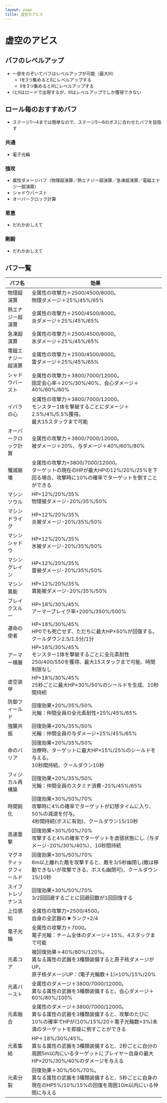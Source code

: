 ```yaml
---
layout: page
title: 虚空のアビス
---
```

# 虚空のアビス

## バフのレベルアップ
* 一部をのぞいてバフはレベルアップが可能（最大Ⅲ）
  * Ⅰを3つ集めるとⅡにレベルアップする
  * Ⅱを3つ集めるとⅢにレベルアップする
* ⅠとⅡはロードで出現するが、Ⅲはレベルアップでしか獲得できない

## ロール毎のおすすめバフ
* ステージ1～4までは簡単なので、ステージ5～6のボスに合わせたバフを目指す
### 共通
* 電子光輪
### 強攻
* 属性ダメージバフ（物理超演算／熱エナジー超演算／急凍超演算／電磁エナジー超演算）
* シャドウバースト
* オーバークロック計算
### 恩恵
* だれかおしえて
### 剛毅
* だれかおしえて

## バフ一覧

| バフ名 | 効果 |
| --- | --- |
| 物理超演算 | 全属性の攻撃力＋2500/4500/8000。<br>物理ダメージ＋25%/45%/65% |
| 熱エナジー超演算 | 全属性の攻撃力＋2500/4500/8000。<br>炎ダメージ＋25%/45%/65% |
| 急凍超演算 | 全属性の攻撃力＋2500/4500/8000。<br>氷ダメージ＋25%/45%/65% |
| 電磁エナジー超演算 | 全属性の攻撃力＋2500/4500/8000。<br>雷ダメージ＋25%/45%/65% |
| シャドウバースト | 全属性の攻撃力＋3800/7000/12000。<br>固定会心率＋20%/30%/40%、会心ダメージ＋40%/60%/80% |
| イバラの心 | 全属性の攻撃力＋3800/7000/12000。<br>モンスター1体を撃破するごとにダメージ＋2.5%/4%/5.5%獲得。<br>最大15スタックまで可能 |
| オーバークロック計算 | 全属性の攻撃力＋3800/7000/12000。<br>被ダメージ＋20%、与ダメージ＋40%/60%/80% |
| 殲滅崩壊 | 全属性の攻撃力+3800/7000/12000。<br>ターゲットの現在のHPが最大HPの12%/20%/25%を下回る場合、攻撃時に10%の確率でターゲットを倒すことができる |
| マシンソウル | HP+12%/20%/35%<br>物理被ダメージ-20%/35%/50% |
| マシンドライグ | HP+12%/20%/35%<br>炎被ダメージ-20%/35%/50% |
| マシンシャドウ | HP+12%/20%/35%<br>氷被ダメージ-20%/35%/50% |
| マシングレイン | HP+12%/20%/35%<br>雷被ダメージ-20%/35%/50% |
| マシン異能 | HP+12%/20%/35%<br>異能被ダメージ-20%/35%/50% |
| ブレイクスルー | HP+18%/30%/45%<br>アーマーブレイク率+200%/350%/500% |
| 運命の使者 | HP+18%/30%/45%<br>HP0でも死亡せず、ただちに最大HP×50%が回復する。クールダウン2.5/1.5分/1分 |
| アーマー積層 | HP+18%/30%/45%<br>モンスター1体を撃破するごとに全元素耐性250/400/550を獲得、最大15スタックまで可能、時間制限なし |
| 虚空装甲 | HP+18%/30%/45%<br>25秒ごとに最大HP×30%/50%のシールドを生成、10秒間持続 |
| 防御フィールド | 回復効果+20%/35%/50%<br>光輪：仲間全員の全元素耐性+25%/45%/65% |
| 強襲共振 | 回復効果+20%/35%/50%<br>光輪：仲間全員の与ダメージ+25%/45%/65% |
| 命のバリア | 回復効果+20%/35%/50%<br>治療時、ターゲットに最大HP×15%/25%のシールドを与える。<br>10秒間持続、クールダウン10秒 |
| フィジカル再構築 | 回復効果+20%/35%/50%<br>光輪：仲間全員のスタミナ消費-25%/45%/65% |
| 時間鈍化 | 回復効果+30%/50%/70%<br>攻撃時に4%の確率でターゲットが幻想タイムに入り、50%の減速を付与。<br>4秒間持続(ボスに有効)、クールダウン15/10秒 |
| 高速重撃 | 回復効果+30%/50%/70%<br>攻撃すると4%の確率でターゲットを虚弱状態にし（与ダメージ-20%/30%/40%）、10秒間持続 |
| マグネティックフィールド | 回復効果+30%/50%/70%<br>6m以上離れた敵を攻撃すると、敵を3/5秒幽閉し(敵は移動できないが攻撃できる、ボスも幽閉可)、クールダウン15/10秒 |
| スイフトレゾナンス | 回復効果+30%/50%/70%<br>3/2回回避するごとに回避回数が1回回復する |
| 上位感知 | 全属性の攻撃力+2500/4500。<br>自身の全武器の★ランク+2/4 |
| 電子光輪 | 全属性の攻撃力＋7000。<br>電子光輪：チーム全体のダメージ＋15%、4スタックまで可能 |
| 元素コア | 被回復効果＋40%/80%/120%。<br>異なる属性の武器を3種類装備すると原子核ダメージがUP。<br>原子核ダメージUP：(電子光輪数＋1)×10%/15%/20% |
| 元素バースト | 全属性のダメージ＋3800/7000/12000。<br>異なる属性の武器を3種類装備すると、会心ダメージ＋60%/80%/100% |
| 元素融合 | 全属性のダメージ＋3800/7000/12000。<br>異なる属性の武器を3種類装備すると、攻撃のたびに10%の確率でHPが(10%/15%/20＋電子光輪数×3%)未満のターゲットを即座に倒すことができる |
| 元素集結 | HP＋18%/30%/45%。<br>異なる属性の武器を3種類装備すると、2秒ごとに自分の周囲5m以内にいるターゲットにプレイヤー自身の最大HP×20%/30%/40%のダメージを与える |
| 元素分裂 | 回復効果＋30%/50%/70%。<br>異なる属性の武器を3種類装備すると、5秒ごとに自身の現在のHP5%/10%/15%の回復を周囲10m以内にいる仲間に与える |
